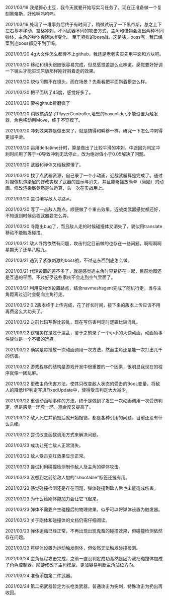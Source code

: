 2021/03/19
我是狮心土豆，我今天就要开始写实习任务了。现在正准备做一个复刻黑帝斯，好难啊呜呜呜。

2021/03/19
处理了一堆事务后终于有时间了，稍微试玩了一下黑帝斯，总之上下左右基本移动，空格冲刺，不同武器不同的攻击方式，主角和怪物会发出两种不同弹体，主角的弹体会随buff变化。
至于紧张的boss战，这是啥，boss呢，我已经菜到连boss都见不到了吗。

2021/03/20
4g大文件怎么都传不上github，我还是老老实实先用平面和方块吧。

2021/03/20
移动和镜头跟随很容易完成，但总感觉差那么点味道。感觉要好好调一下镜头才能实现原版那样刚好斜着走的效果。

2021/03/20
貌似问题不在镜头，而在场景？先看看把平面斜着搭怎么样。

2021/03/20
把平面转了45度，感觉好多了。

2021/03/20
要被github折磨疯了

2021/03/20
稍微搞清楚了PlayerController,墙壁的boxcolider,不能设置为触发器，角色移动用Move，终于不穿模了。

2021/03/20
冲刺效果算是做出来了，就是搞得和瞬移一样，研究一下怎么冲刺得更加平滑。

2021/03/20
运用deltatime计时，算是做出了比较平滑的冲刺。中途因为判定冲刺时间用了等于=0导致冲刺无法停止，改为绝对值小于0.05解决了问题。

2021/03/20
武器和弹体又给我整懵了。

2021/03/20
找了点武器资源，自己录了一个小动画，近战武器算是完成了。通过对摄像机渲染层的修改实现了武器的显示与消失，并且能够播放简单（简陋）的动画。修改渲染层竟然是位运算，头一次在实战用上。

2021/03/20
尝试编写敌人寻路ai。

2021/03/20
写了一点敌人路点，顺便做了个重击效果。近战类武器感觉都还好，不知道到时候远程武器要怎么弄。

2021/03/20
寻路出bug了，而且敌人走的时候碰撞体又消失了，貌似用translate移动不能触发碰撞。

2021/03/21
敌人寻路依然有问题，攻击判定目前做的也存在一些问题。啊啊啊啊星期天了还早八晚九。

2021/03/21
遇到了紧张刺激的boss战，不过这东西到底怎么做。

2021/03/21
代理设置的差不多了，就是感觉追主角时容易挤在一起，目前地图还是互通的平面，不过好歹这些家伙不会走到空气里面了。

2021/03/21
利用空物体设置路点，结合navmeshagent完成了随机行走，当与主角距离过近时会朝向主角行走。

2021/03/22
0.2版本终于上传完成，花了好长时间，接下来的版本上传应该不用再费这么大功夫了。

2021/03/22
之前代码写得比较乱，现在写伤害判定时逻辑比较混乱。

2021/03/22
逻辑实在是过于混乱，鉴于之前录了一个小小的大剑动画，动画帧事件貌似是一个不错的选择。

2021/03/22
确实是每播放一次动画调用一次方法，然而主角还是能一次打出几千的伤害。

2021/03/22
游戏程序的结构是游戏开发中很重要的一个因素，很明显我现在的程序就像一团乱麻。

2021/03/22
更改主角伤害方法，使其只改变敌人状态的受击的BooL变量，将敌人的降低HP判定写进FixedUpdate中，使得受击判定大大减少。

2021/03/22
重调动画帧事件的方法，终于是做到了发生一次动画调用一次受伤判定，但是感觉一环套一环，耦合度又提高了。

2021/03/22
敌人死亡并销毁后就开始报错，都是各种引用的问题，目前还没有什么头绪。

2021/03/22
尝试改变函数调用方式来解决问题。

2021/03/23
成功让死亡敌人正常消失。

2021/03/23
敌人受击变红效果显示正常。

2021/03/23
尝试利用碰撞检测制作敌人及主角的弹体攻击。

2021/03/23
没想到之前给敌人加的"shootable"标签还挺有用。

2021/03/23
感觉碰撞检测还是存在问题，弹体碰撞到敌人后也未能造成伤害。

2021/03/23
为什么给刚体施加力会让它飞起来。

2021/03/23
弹体不需要产生碰撞后的物理效果，似乎可以将弹体设置为触发器。

2021/03/23
关于刚体和碰撞体的文档仍需仔细阅读。

2021/03/23
弹体运动已经正常，不再出现出现鬼畜的碰撞效果，但碰撞检测依然存在问题。

2021/03/23
将弹体设置为运动触发刚体，但依然无法触发碰撞检测。

2021/03/24
主角远程攻击完成，之前一直没判定成功竟然是因为我把碰撞体加成了角色控制器。顺便修改了主角模型，更加容易判断主角站位方向。

2021/03/24
准备添加第二件武器。

2021/02/24
第二把武器暂定为长枪类武器，普通攻击为突刺，特殊攻击为扔出再收回。
